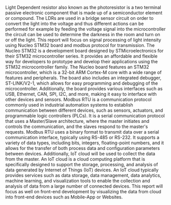 Light Dependent resistor also known as the photoresistor is a two terminal passive electronic component that is made up of a semiconductor element or compound.
The LDRs are used in a bridge sensor circuit on order to convert the light into the voltage and thus different actions can be performed for example by feeding the voltage signal into the microcontroller the circuit can be used to determine the darkness in the room and turn on or off the light.
This report will focus on signal processing of light intensity using Nucleo STM32 board and modbus protocol for transmission.
The Nucleo STM32 is a development board designed by STMicroelectronics for their STM32 microcontroller series. It provides an affordable and flexible way for developers to prototype and develop their applications using the STM32 microcontroller family.
The Nucleo board features an STM32 microcontroller, which is a 32-bit ARM Cortex-M core with a wide range of features and peripherals. The board also includes an integrated debugger, ST-LINK/V2-1, which allows for easy programming and debugging of the microcontroller. Additionally, the board provides various interfaces such as USB, Ethernet, CAN, SPI, I2C, and more, making it easy to interface with other devices and sensors.
Modbus RTU is a communication protocol commonly used in industrial automation systems to establish communication between different devices, such as sensors, actuators, and programmable logic controllers (PLCs). It is a serial communication protocol that uses a Master/Slave architecture, where the master initiates and controls the communication, and the slaves respond to the master's requests.
Modbus RTU uses a binary format to transmit data over a serial communication interface, typically using RS-485 or RS-232. It supports a variety of data types, including bits, integers, floating-point numbers, and it allows for the transfer of both process data and configuration parameters between devices.
Additionally, IoT cloud will be used to collect the data from the master.
An IoT cloud is a cloud computing platform that is specifically designed to support the storage, processing, and analysis of data generated by Internet of Things (IoT) devices. An IoT cloud typically provides services such as data storage, data management, data analytics, machine learning, and visualization tools to enable the collection and analysis of data from a large number of connected devices.
This report will focus as well on front-end development by visualizing the data from cloud into front-end devices such as Mobile-App or Websites. 

